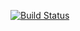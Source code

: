 [![Build Status][__proto__]][constructor]

[__proto__]: https://travis-ci.org/magician/wonders.svg

[constructor]: https://travis-ci.org/magician/wonders
